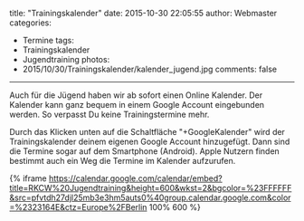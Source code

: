 title: "Trainingskalender"
date: 2015-10-30 22:05:55
author: Webmaster
categories:
- Termine
tags:
- Trainingskalender
- Jugendtraining
photos:
- 2015/10/30/Trainingskalender/kalender_jugend.jpg
comments: false
---

Auch für die Jügend haben wir ab sofort einen Online Kalender. Der Kalender kann ganz bequem in einem Google Account eingebunden werden. So verpasst Du keine Trainingstermine mehr.

<!-- more -->

Durch das Klicken unten auf die Schaltfläche "+GoogleKalender" wird der Trainingskalender deinem eigenen Google Account hinzugefügt. Dann sind die Termine sogar auf dem Smartphone (Android). Apple Nutzern finden bestimmt auch ein Weg die Termine im Kalender aufzurufen.

{% iframe https://calendar.google.com/calendar/embed?title=RKCW%20Jugendtraining&height=600&wkst=2&bgcolor=%23FFFFFF&src=pfvtdh27djl25mb3e3hm5auts0%40group.calendar.google.com&color=%2323164E&ctz=Europe%2FBerlin 100% 600 %}

